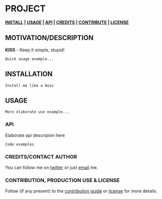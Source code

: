 <!-- [![Image caption](/project.logo.jpg)](#) -->

# PROJECT
**[INSTALL][i] | [USAGE][u] | [API][a] | [CREDITS][c] | [CONTRIBUTE][cpl] | [LICENSE][cpl]**

## MOTIVATION/DESCRIPTION
**KISS** - Keep it simple, stupid!

```
Quick usage example...
```

## INSTALLATION
[i]: #installation 'Installation guide'

```
Install me like a boss
```


## USAGE
[u]: #usage 'Module usage'
```
More elaborate use example...
```


### API
[a]: #api 'Module\'s API description'
Elaborate api descripion here
```
Code examples
```

### CREDITS/CONTACT AUTHOR
[c]: #creditscontact-author 'Credits & author\'s contacts info '
You can follow me on [twitter](https://twitter.com/biteofpie) or just [email](mailto:al.neodim@gmail.com) me.

### CONTRIBUTION, PRODUCTION USE & LICENSE

[cpl]:#contribution-production-use--license 'Contribution guide, usage in production status & license info'

Follow (if any present) to the <a href='/CONTRIBUTION'>contribution guide</a> or <a href='/LICENSE'>license</a> for more details.
